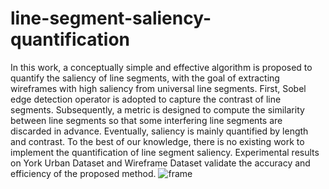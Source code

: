 # line-segment-saliency-quantification
In this work, a conceptually simple and effective algorithm is proposed to quantify the saliency of line segments, with the goal of extracting wireframes with high saliency from universal line segments. First, Sobel edge detection operator is adopted to capture the contrast of line segments. Subsequently, a metric is designed to compute the similarity between line segments so that some interfering line segments are discarded in advance. Eventually, saliency is mainly quantified by length and contrast. To the best of our knowledge, there is no existing work to implement the quantification of line segment saliency. Experimental results on York Urban Dataset and Wireframe Dataset validate the accuracy and efficiency of the proposed method.
![frame](https://github.com/TiAmo0616/line-segment-saliency-quantification/assets/92739842/b4cc790d-b16a-4c2e-bf9e-b7bf363cfb64)
